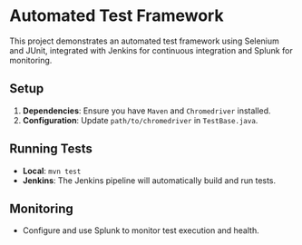 # Automated Test Framework

This project demonstrates an automated test framework using Selenium and JUnit, integrated with Jenkins for continuous integration and Splunk for monitoring.

## Setup

1. **Dependencies**: Ensure you have `Maven` and `Chromedriver` installed.
2. **Configuration**: Update `path/to/chromedriver` in `TestBase.java`.

## Running Tests

- **Local**: `mvn test`
- **Jenkins**: The Jenkins pipeline will automatically build and run tests.

## Monitoring

- Configure and use Splunk to monitor test execution and health.
